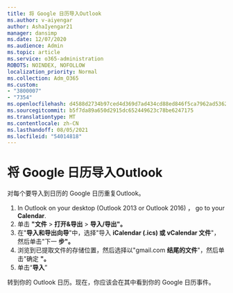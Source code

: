 ```yaml
---
title: 将 Google 日历导入Outlook
ms.author: v-aiyengar
author: AshaIyengar21
manager: dansimp
ms.date: 12/07/2020
ms.audience: Admin
ms.topic: article
ms.service: o365-administration
ROBOTS: NOINDEX, NOFOLLOW
localization_priority: Normal
ms.collection: Adm_O365
ms.custom:
- "3800007"
- "7354"
ms.openlocfilehash: d4588d2734b97ced4d369d7ad434cd88ed846f5ca7962ad5362301fea7c54114
ms.sourcegitcommit: b5f7da89a650d2915dc652449623c78be6247175
ms.translationtype: MT
ms.contentlocale: zh-CN
ms.lasthandoff: 08/05/2021
ms.locfileid: "54014818"
---
```

# <a name="import-your-google-calendar-to-outlook"></a>将 Google 日历导入Outlook

对每个要导入到日历的 Google 日历重复Outlook。

1. In Outlook on your desktop (Outlook 2013 or Outlook 2016) ， go to your **Calendar**.
1. 单击 **"文件**  >  **打开&导出**  >  **导入/导出"。**
1. 在"**导入和导出向导**"中，选择"导入 **iCalendar (.ics) 或 vCalendar 文件**"，然后单击"下一 **步"。**
1. 浏览到已提取文件的存储位置，然后选择以"gmail.com **结尾的文件**"，然后单击"确定 **"。**
1. 单击“**导入**”

转到你的 Outlook 日历。现在，你应该会在其中看到你的 Google 日历事件。
